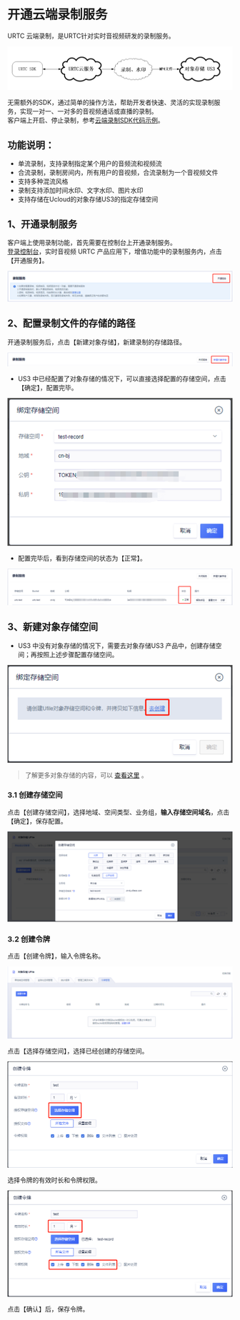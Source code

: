 # 开通云端录制服务

URTC 云端录制，是URTC针对实时音视频研发的录制服务。  

![](/images/record/cloudRecord-new.png)

无需额外的SDK，通过简单的操作方法，帮助开发者快速、灵活的实现录制服务，实现一对一、一对多的音视频通话或直播的录制。   
客户端上开启、停止录制，参考[云端录制SDK代码示例](urtc/cloudRecord/RecordStart)。

## 功能说明：  

  - 单流录制，支持录制指定某个用户的音频流和视频流  
  - 合流录制，录制房间内，所有用户的音视频，合流录制为一个音视频文件  
  - 支持多种混流风格 
  - 录制支持添加时间水印、文字水印、图片水印
  - 支持存储在Ucloud的对象存储US3的指定存储空间  
  
## 1、开通录制服务
  
 客户端上使用录制功能，首先需要在控制台上开通录制服务。    
 [登录控制台](https://passport.ucloud.cn/?service=https://console.ucloud.cn/#login)，实时音视频 URTC 产品应用下，增值功能中的录制服务内，点击【开通服务】。  
  
  ![ ](/images/record/openRecord.png)
  
## 2、配置录制文件的存储的路径  
  
开通录制服务后，点击【新建对象存储】，新建录制的存储路径。        
  
![ ](/images/record/newBucket.png)
	 
 - US3 中已经配置了对象存储的情况下，可以直接选择配置的存储空间，点击【确定】，配置完毕。  

![ ](/images/record/newBucket2.png) 
	 
 - 配置完毕后，看到存储空间的状态为【正常】。
 
![ ](/images/record/creatBucket44.png)

## 3、新建对象存储空间

 - US3 中没有对象存储的情况下，需要去对象存储US3 产品中，创建存储空间；再按照上述步骤配置存储空间。  

![ ](/images/record/creatBucket.png) 

 >了解更多对象存储的内容，可以  [查看这里](https://docs.ucloud.cn/ufile/quick/quick_start)  。  


### 3.1 创建存储空间

点击【创建存储空间】，选择地域、空间类型、业务组，**输入存储空间域名**，点击【确定】，保存配置。    

![ ](/images/record/creatBucket1.png)

### 3.2 创建令牌

点击【创建令牌】，输入令牌名称。   

![ ](/images/record/lingpai.png)

点击【选择存储空间】，选择已经创建的存储空间。    

![ ](/images/record/lingpai2.png)

选择令牌的有效时长和令牌权限。

![ ](/images/record/lingpai4.png)

点击【确认】后，保存令牌。


	 
  
  
